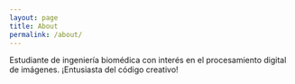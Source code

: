 ```yaml
---
layout: page
title: About
permalink: /about/
---
```


Estudiante de ingeniería biomédica con interés en el procesamiento digital de imágenes. ¡Entusiasta del código creativo!


